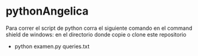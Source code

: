 # pythonAngelica

Para correr el script de python corra el siguiente comando en el command shield de windows: en el directorio donde copie o clone este repositorio

- python examen.py queries.txt

